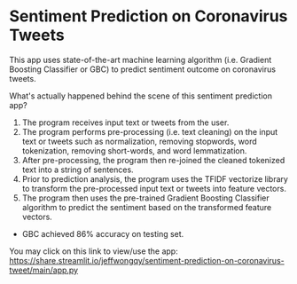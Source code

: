 # Sentiment Prediction on Coronavirus Tweets

This app uses state-of-the-art machine learning algorithm (i.e. Gradient Boosting Classifier or GBC) to predict sentiment outcome on coronavirus tweets. 

What's actually happened behind the scene of this sentiment prediction app? 
1. The program receives input text or tweets from the user. 
2. The program performs pre-processing (i.e. text cleaning) on the input text or tweets such as normalization, removing stopwords, word tokenization, removing short-words, and word lemmatization. 
3. After pre-processing, the program then re-joined the cleaned tokenized text into a string of sentences. 
5. Prior to prediction analysis, the program uses the TFIDF vectorize library to transform the pre-processed input text or tweets into feature vectors.
6. The program then uses the pre-trained Gradient Boosting Classifier algorithm to predict the sentiment based on the transformed feature vectors. 

- GBC achieved 86% accuracy on testing set. 

You may click on this link to view/use the app: https://share.streamlit.io/jeffwongqy/sentiment-prediction-on-coronavirus-tweet/main/app.py
